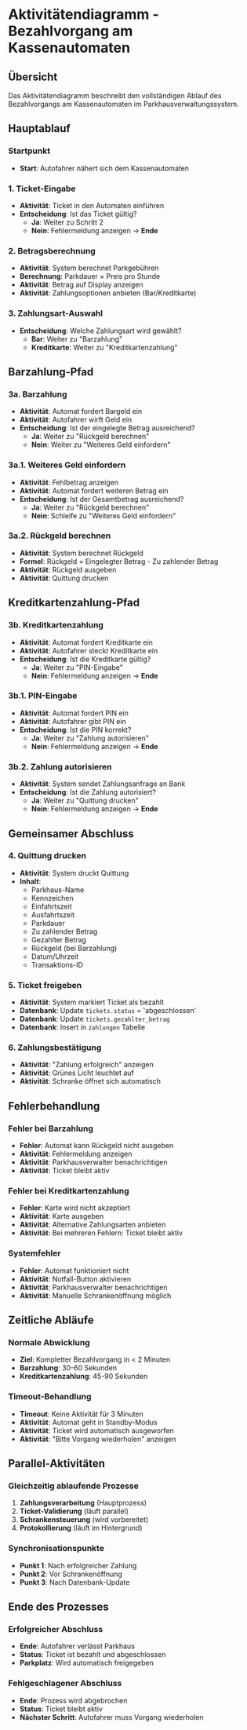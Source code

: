 # Aktivitätendiagramm - Bezahlvorgang am Kassenautomaten

## Übersicht

Das Aktivitätendiagramm beschreibt den vollständigen Ablauf des Bezahlvorgangs am Kassenautomaten im Parkhausverwaltungssystem.

## Hauptablauf

### Startpunkt

- **Start**: Autofahrer nähert sich dem Kassenautomaten

### 1. Ticket-Eingabe

- **Aktivität**: Ticket in den Automaten einführen
- **Entscheidung**: Ist das Ticket gültig?
  - **Ja**: Weiter zu Schritt 2
  - **Nein**: Fehlermeldung anzeigen → **Ende**

### 2. Betragsberechnung

- **Aktivität**: System berechnet Parkgebühren
- **Berechnung**: Parkdauer × Preis pro Stunde
- **Aktivität**: Betrag auf Display anzeigen
- **Aktivität**: Zahlungsoptionen anbieten (Bar/Kreditkarte)

### 3. Zahlungsart-Auswahl

- **Entscheidung**: Welche Zahlungsart wird gewählt?
  - **Bar**: Weiter zu "Barzahlung"
  - **Kreditkarte**: Weiter zu "Kreditkartenzahlung"

## Barzahlung-Pfad

### 3a. Barzahlung

- **Aktivität**: Automat fordert Bargeld ein
- **Aktivität**: Autofahrer wirft Geld ein
- **Entscheidung**: Ist der eingelegte Betrag ausreichend?
  - **Ja**: Weiter zu "Rückgeld berechnen"
  - **Nein**: Weiter zu "Weiteres Geld einfordern"

### 3a.1. Weiteres Geld einfordern

- **Aktivität**: Fehlbetrag anzeigen
- **Aktivität**: Automat fordert weiteren Betrag ein
- **Entscheidung**: Ist der Gesamtbetrag ausreichend?
  - **Ja**: Weiter zu "Rückgeld berechnen"
  - **Nein**: Schleife zu "Weiteres Geld einfordern"

### 3a.2. Rückgeld berechnen

- **Aktivität**: System berechnet Rückgeld
- **Formel**: Rückgeld = Eingelegter Betrag - Zu zahlender Betrag
- **Aktivität**: Rückgeld ausgeben
- **Aktivität**: Quittung drucken

## Kreditkartenzahlung-Pfad

### 3b. Kreditkartenzahlung

- **Aktivität**: Automat fordert Kreditkarte ein
- **Aktivität**: Autofahrer steckt Kreditkarte ein
- **Entscheidung**: Ist die Kreditkarte gültig?
  - **Ja**: Weiter zu "PIN-Eingabe"
  - **Nein**: Fehlermeldung anzeigen → **Ende**

### 3b.1. PIN-Eingabe

- **Aktivität**: Automat fordert PIN ein
- **Aktivität**: Autofahrer gibt PIN ein
- **Entscheidung**: Ist die PIN korrekt?
  - **Ja**: Weiter zu "Zahlung autorisieren"
  - **Nein**: Fehlermeldung anzeigen → **Ende**

### 3b.2. Zahlung autorisieren

- **Aktivität**: System sendet Zahlungsanfrage an Bank
- **Entscheidung**: Ist die Zahlung autorisiert?
  - **Ja**: Weiter zu "Quittung drucken"
  - **Nein**: Fehlermeldung anzeigen → **Ende**

## Gemeinsamer Abschluss

### 4. Quittung drucken

- **Aktivität**: System druckt Quittung
- **Inhalt**:
  - Parkhaus-Name
  - Kennzeichen
  - Einfahrtszeit
  - Ausfahrtszeit
  - Parkdauer
  - Zu zahlender Betrag
  - Gezahlter Betrag
  - Rückgeld (bei Barzahlung)
  - Datum/Uhrzeit
  - Transaktions-ID

### 5. Ticket freigeben

- **Aktivität**: System markiert Ticket als bezahlt
- **Datenbank**: Update `tickets.status` = 'abgeschlossen'
- **Datenbank**: Update `tickets.gezahlter_betrag`
- **Datenbank**: Insert in `zahlungen` Tabelle

### 6. Zahlungsbestätigung

- **Aktivität**: "Zahlung erfolgreich" anzeigen
- **Aktivität**: Grünes Licht leuchtet auf
- **Aktivität**: Schranke öffnet sich automatisch

## Fehlerbehandlung

### Fehler bei Barzahlung

- **Fehler**: Automat kann Rückgeld nicht ausgeben
- **Aktivität**: Fehlermeldung anzeigen
- **Aktivität**: Parkhausverwalter benachrichtigen
- **Aktivität**: Ticket bleibt aktiv

### Fehler bei Kreditkartenzahlung

- **Fehler**: Karte wird nicht akzeptiert
- **Aktivität**: Karte ausgeben
- **Aktivität**: Alternative Zahlungsarten anbieten
- **Aktivität**: Bei mehreren Fehlern: Ticket bleibt aktiv

### Systemfehler

- **Fehler**: Automat funktioniert nicht
- **Aktivität**: Notfall-Button aktivieren
- **Aktivität**: Parkhausverwalter benachrichtigen
- **Aktivität**: Manuelle Schrankenöffnung möglich

## Zeitliche Abläufe

### Normale Abwicklung

- **Ziel**: Kompletter Bezahlvorgang in < 2 Minuten
- **Barzahlung**: 30-60 Sekunden
- **Kreditkartenzahlung**: 45-90 Sekunden

### Timeout-Behandlung

- **Timeout**: Keine Aktivität für 3 Minuten
- **Aktivität**: Automat geht in Standby-Modus
- **Aktivität**: Ticket wird automatisch ausgeworfen
- **Aktivität**: "Bitte Vorgang wiederholen" anzeigen

## Parallel-Aktivitäten

### Gleichzeitig ablaufende Prozesse

1. **Zahlungsverarbeitung** (Hauptprozess)
2. **Ticket-Validierung** (läuft parallel)
3. **Schrankensteuerung** (wird vorbereitet)
4. **Protokollierung** (läuft im Hintergrund)

### Synchronisationspunkte

- **Punkt 1**: Nach erfolgreicher Zahlung
- **Punkt 2**: Vor Schrankenöffnung
- **Punkt 3**: Nach Datenbank-Update

## Ende des Prozesses

### Erfolgreicher Abschluss

- **Ende**: Autofahrer verlässt Parkhaus
- **Status**: Ticket ist bezahlt und abgeschlossen
- **Parkplatz**: Wird automatisch freigegeben

### Fehlgeschlagener Abschluss

- **Ende**: Prozess wird abgebrochen
- **Status**: Ticket bleibt aktiv
- **Nächster Schritt**: Autofahrer muss Vorgang wiederholen
